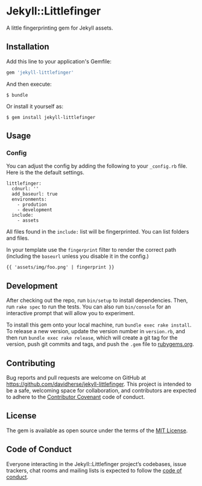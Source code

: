 # Jekyll::Littlefinger

A little fingerprinting gem for Jekyll assets.

## Installation

Add this line to your application's Gemfile:

```ruby
gem 'jekyll-littlefinger'
```

And then execute:

    $ bundle

Or install it yourself as:

    $ gem install jekyll-littlefinger

## Usage

### Config

You can adjust the config by adding the following to your `_config.rb` file. Here is the the default settings.

    littlefinger:
      cdnurl: ''
      add_baseurl: true
      environments: 
        - prodution
        - development
      include:
        - assets

All files found in the `include:` list will be fingerprinted. You can list folders and files.

In your template use the `fingerprint` filter to render the correct path (including the `baseurl` unless you disable it in the config.)

    {{ 'assets/img/foo.png' | fingerprint }}

## Development

After checking out the repo, run `bin/setup` to install dependencies. Then, run `rake spec` to run the tests. You can also run `bin/console` for an interactive prompt that will allow you to experiment.

To install this gem onto your local machine, run `bundle exec rake install`. To release a new version, update the version number in `version.rb`, and then run `bundle exec rake release`, which will create a git tag for the version, push git commits and tags, and push the `.gem` file to [rubygems.org](https://rubygems.org).

## Contributing

Bug reports and pull requests are welcome on GitHub at https://github.com/davidherse/jekyll-littlefinger. This project is intended to be a safe, welcoming space for collaboration, and contributors are expected to adhere to the [Contributor Covenant](http://contributor-covenant.org) code of conduct.

## License

The gem is available as open source under the terms of the [MIT License](http://opensource.org/licenses/MIT).

## Code of Conduct

Everyone interacting in the Jekyll::Littlefinger project’s codebases, issue trackers, chat rooms and mailing lists is expected to follow the [code of conduct](https://github.com/davidherse/jekyll-littlefinger/blob/master/CODE_OF_CONDUCT.md).
